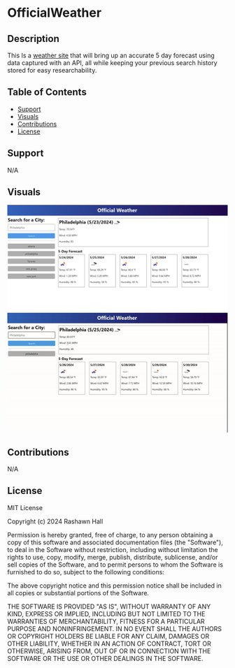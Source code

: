 # OfficialWeather

## Description 

This Is a [weather site](https://ther16h.github.io/OfficialWeather/) that will bring up an accurate 5 day forecast using data captured with an API, all while keeping your previous search history stored for easy researchability. 

## Table of Contents

- [Support](#support)
- [Visuals](#visuals)
- [Contributions](#contributions)
- [License](#license)

## Support
N/A

## Visuals
![ScreenShot1](./assets/images/ok.png)
![Demo](./assets/images/demo-ezgif.com-speed.gif) 

## Contributions
N/A

## License
MIT License

Copyright (c) 2024 Rashawn Hall

Permission is hereby granted, free of charge, to any person obtaining a copy
of this software and associated documentation files (the "Software"), to deal
in the Software without restriction, including without limitation the rights
to use, copy, modify, merge, publish, distribute, sublicense, and/or sell
copies of the Software, and to permit persons to whom the Software is
furnished to do so, subject to the following conditions:

The above copyright notice and this permission notice shall be included in all
copies or substantial portions of the Software.

THE SOFTWARE IS PROVIDED "AS IS", WITHOUT WARRANTY OF ANY KIND, EXPRESS OR
IMPLIED, INCLUDING BUT NOT LIMITED TO THE WARRANTIES OF MERCHANTABILITY,
FITNESS FOR A PARTICULAR PURPOSE AND NONINFRINGEMENT. IN NO EVENT SHALL THE
AUTHORS OR COPYRIGHT HOLDERS BE LIABLE FOR ANY CLAIM, DAMAGES OR OTHER
LIABILITY, WHETHER IN AN ACTION OF CONTRACT, TORT OR OTHERWISE, ARISING FROM,
OUT OF OR IN CONNECTION WITH THE SOFTWARE OR THE USE OR OTHER DEALINGS IN THE
SOFTWARE.
